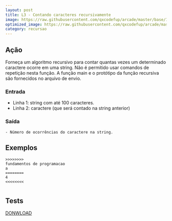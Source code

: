 ```yaml
---
layout: post
title: L3 - Contando caracteres recursivamente
image: https://raw.githubusercontent.com/qxcodefup/arcade/master/base/140/__capa.jpg
optimized_image: https://raw.githubusercontent.com/qxcodefup/arcade/master/base/.thumb/140/Readme.jpg
category: recursao
---
```

<!-- DON'T EDIT THIS FILE, GENERATED BY SCRIPT -->
<!-- DON'T EDIT THIS FILE, GENERATED BY SCRIPT -->
<!-- DON'T EDIT THIS FILE, GENERATED BY SCRIPT -->
<!-- DON'T EDIT THIS FILE, GENERATED BY SCRIPT -->
<!-- DON'T EDIT THIS FILE, GENERATED BY SCRIPT -->



## Ação

Forneça um algoritmo recursivo para contar quantas vezes um determinado caractere ocorre em uma string. Não é permitido usar comandos de repetição nesta função. A função main e o protótipo da função recursiva são fornecidos no arquivo de envio.

### Entrada

- Linha 1: string com até 100 caracteres.
- Linha 2: caractere (que será contado na string anterior)

### Saída

    - Número de ocorrências do caractere na string.

## Exemplos

```
>>>>>>>>
fundamentos de programacao
a
========
4
<<<<<<<<
```

#

## Tests
[DONWLOAD](https://raw.githubusercontent.com/qxcodefup/arcade/master/base/140/t.tio)

